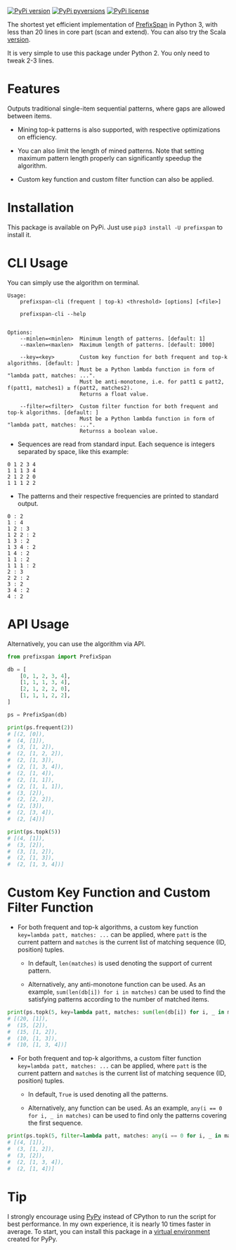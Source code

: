[![PyPi version](https://img.shields.io/pypi/v/prefixspan.svg)](https://pypi.python.org/pypi/prefixspan/)
[![PyPi pyversions](https://img.shields.io/pypi/pyversions/prefixspan.svg)](https://pypi.python.org/pypi/prefixspan/)
[![PyPi license](https://img.shields.io/pypi/l/prefixspan.svg)](https://pypi.python.org/pypi/prefixspan/)

The shortest yet efficient implementation of [PrefixSpan](http://www.cs.sfu.ca/~jpei/publications/span.pdf) in Python 3, with less than 20 lines in core part (scan and extend). You can also try the Scala [version](https://github.com/chuanconggao/PrefixSpan-scala).

It is very simple to use this package under Python 2. You only need to tweak 2-3 lines.

# Features

Outputs traditional single-item sequential patterns, where gaps are allowed between items.

- Mining top-k patterns is also supported, with respective optimizations on efficiency.

- You can also limit the length of mined patterns. Note that setting maximum pattern length properly can significantly speedup the algorithm.

-  Custom key function and custom filter function can also be applied.

# Installation

This package is available on PyPi. Just use `pip3 install -U prefixspan` to install it.

# CLI Usage

You can simply use the algorithm on terminal.

```
Usage:
    prefixspan-cli (frequent | top-k) <threshold> [options] [<file>]

    prefixspan-cli --help


Options:
    --minlen=<minlen>  Minimum length of patterns. [default: 1]
    --maxlen=<maxlen>  Maximum length of patterns. [default: 1000]

    --key=<key>        Custom key function for both frequent and top-k algorithms. [default: ]
                       Must be a Python lambda function in form of "lambda patt, matches: ...".
                       Must be anti-monotone, i.e. for patt1 ⊑ patt2, f(patt1, matches1) ≥ f(patt2, matches2).
                       Returns a float value.

    --filter=<filter>  Custom filter function for both frequent and top-k algorithms. [default: ]
                       Must be a Python lambda function in form of "lambda patt, matches: ...".
                       Returnss a boolean value.
```

* Sequences are read from standard input. Each sequence is integers separated by space, like this example:

```
0 1 2 3 4
1 1 1 3 4
2 1 2 2 0
1 1 1 2 2
```

* The patterns and their respective frequencies are printed to standard output.

```
0 : 2
1 : 4
1 2 : 3
1 2 2 : 2
1 3 : 2
1 3 4 : 2
1 4 : 2
1 1 : 2
1 1 1 : 2
2 : 3
2 2 : 2
3 : 2
3 4 : 2
4 : 2
```

# API Usage

Alternatively, you can use the algorithm via API.

``` python
from prefixspan import PrefixSpan

db = [
    [0, 1, 2, 3, 4],
    [1, 1, 1, 3, 4],
    [2, 1, 2, 2, 0],
    [1, 1, 1, 2, 2],
]

ps = PrefixSpan(db)

print(ps.frequent(2))
# [(2, [0]),
#  (4, [1]),
#  (3, [1, 2]),
#  (2, [1, 2, 2]),
#  (2, [1, 3]),
#  (2, [1, 3, 4]),
#  (2, [1, 4]),
#  (2, [1, 1]),
#  (2, [1, 1, 1]),
#  (3, [2]),
#  (2, [2, 2]),
#  (2, [3]),
#  (2, [3, 4]),
#  (2, [4])]

print(ps.topk(5))
# [(4, [1]),
#  (3, [2]),
#  (3, [1, 2]),
#  (2, [1, 3]),
#  (2, [1, 3, 4])]
```

# Custom Key Function and Custom Filter Function

- For both frequent and top-k algorithms, a custom key function `key=lambda patt, matches: ...` can be applied, where `patt` is the current pattern and `matches` is the current list of matching sequence (ID, position) tuples.
    
    - In default, `len(matches)` is used denoting the support of current pattern.

    - Alternatively, any anti-monotone function can be used. As an example, `sum(len(db[i]) for i in matches)` can be used to find the satisfying patterns according to the number of matched items.

```python
print(ps.topk(5, key=lambda patt, matches: sum(len(db[i]) for i, _ in matches)))
# [(20, [1]),
#  (15, [2]),
#  (15, [1, 2]),
#  (10, [1, 3]),
#  (10, [1, 3, 4])]
```

- For both frequent and top-k algorithms, a custom filter function `key=lambda patt, matches: ...` can be applied, where `patt` is the current pattern and `matches` is the current list of matching sequence (ID, position) tuples.

    - In default, `True` is used denoting all the patterns.

    - Alternatively, any function can be used. As an example, `any(i == 0 for i, _ in matches)` can be used to find only the patterns covering the first sequence.

```python
print(ps.topk(5, filter=lambda patt, matches: any(i == 0 for i, _ in matches)))
# [(4, [1]),
#  (3, [1, 2]),
#  (3, [2]),
#  (2, [1, 3, 4]),
#  (2, [1, 4])]
```

# Tip

I strongly encourage using [PyPy](http://pypy.org/) instead of CPython to run the script for best performance. In my own experience, it is nearly 10 times faster in average. To start, you can install this package in a [virtual environment](https://virtualenv.pypa.io/en/stable/) created for PyPy.
